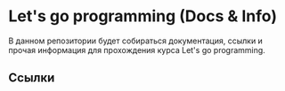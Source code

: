 # Let's go programming (Docs & Info)

В данном репозитории будет собираться документация, ссылки и прочая
информация для прохождения курса Let's go programming.

## Ссылки



